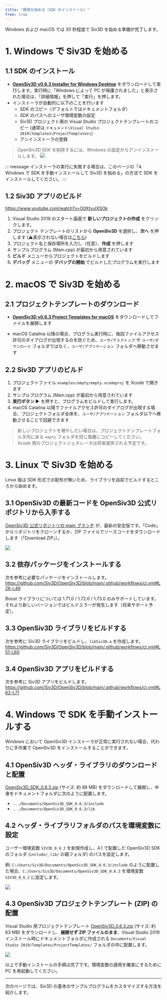 ```yaml
---
title: "開発を始める（SDK のインストール）"
free: true
---
```


Windows および macOS では 30 秒程度で Siv3D を始める準備が完了します。

# 1. Windows で Siv3D を始める

## 1.1 SDK のインストール

- **[OpenSiv3D v0.6.3 Installer for Windows Desktop](https://siv3d.jp/downloads/Siv3D/OpenSiv3D_0.6.3_Installer.exe)** をダウンロードして実行します。実行時に「Windows によって PC が保護されました」と表示された場合は、「詳細情報」を押して「実行」を押します。
- インストーラが自動的に以下のことを行います
  - SDK のコピー（デフォルトではドキュメントフォルダ）
  - SDK のパスへのユーザ環境変数の設定
  - Siv3D プロジェクト用の Visual Studio プロジェクトテンプレートのコピー (通常は `ドキュメント\Visual Studio 2019\Templates\ProjectTemplates\`)
  - アンインストーラの登録

> OpenSiv3D SDK を削除するには、Windows の設定からアンインストールします。
> ![](/images/doc_v6/manual/uninstall.png)

::: message
インストーラの実行に失敗する場合は、このページの「4. Windows で SDK を手動インストールして Siv3D を始める」の方法で SDK をインストールしてください。
:::

## 1.2 Siv3D アプリのビルド

https://www.youtube.com/watch?v=O0XtvulXSOk

1. Visual Studio 2019 のスタート画面で **新しいプロジェクトの作成** をクリックします。
1. プロジェクト テンプレートのリストから **OpenSiv3D** を選択し、**次へ** を押します (⚠️表示されない場合は[こちら](https://zenn.dev/reputeless/books/siv3d-documentation/viewer/troubleshooting-setup))
1. プロジェクト名と保存場所を入力し（任意）、**作成** を押します
1. サンプルプログラム (Main.cpp) が最初から用意されています
1. **ビルド** メニューからプロジェクトをビルドします
1. **デバッグ** メニューの **デバッグの開始** でビルドしたプログラムを実行します

# 2. macOS で Siv3D を始める

## 2.1 プロジェクトテンプレートのダウンロード

- **[OpenSiv3D v0.6.3 Project Templates for macOS](https://siv3d.jp/downloads/Siv3D/siv3d_v0.6.3_macOS.zip)** をダウンロードしてファイルを展開します

- macOS Catalina 以降の場合、プログラム実行時に、毎回ファイルアクセス許可のダイアログが出現するのを防ぐため、`ユーザ/デスクトップ` や `ユーザ/ダウンロード` フォルダではなく、`ユーザ/アプリケーション` フォルダへ移動させます

## 2.2 Siv3D アプリのビルド
1. プロジェクトファイル `examples/empty/empty.xcodeproj` を Xcode で開きます
1. サンプルプログラム (Main.cpp) が最初から用意されています
1. **実行ボタン ▶️** を押すと、プログラムをビルドして実行します。
1. macOS Catalina 以降でファイルアクセス許可のダイアログが出現する場合、プロジェクトフォルダ全体を、`ユーザ/アプリケーション` フォルダ以下へ移動させることで回避できます

> 新しいプロジェクトを増やしたい場合は、プロジェクトテンプレートフォルダ内にある `empty` フォルダを同じ階層にコピーしてください。  
> Xcode 用のプロジェクトジェネレータは将来提供される予定です。

# 3. Linux で Siv3D を始める

Linux 版は SDK 形式での配布が無いため、ライブラリを自前でビルドするところから始めます。

## 3.1 OpenSiv3D の最新コードを OpenSiv3D 公式リポジトリから入手する

[OpenSiv3D 公式リポジトリの main ブランチ](https://github.com/Siv3D/OpenSiv3D) が、最新の安定版です。「Code」からリポジトリをクローンするか、ZIP ファイルでソースコードをダウンロードします（「Download ZIP」）。

![](https://storage.googleapis.com/zenn-user-upload/nc8tfa4gj60oyu134d99tboqtla8)

## 3.2 依存パッケージをインストールする
次を参考に必要なパッケージをインストールします。  
https://github.com/Siv3D/OpenSiv3D/blob/main/.github/workflows/ci.yml#L26-L49

Boost ライブラリについては 1.71.0 / 1.72.0 / 1.73.0 のみサポートしています。それより新しいバージョンではビルドエラーが発生します（将来サポート予定）。

## 3.3 OpenSiv3D ライブラリをビルドする
次を参考に Siv3D ライブラリをビルドし、`libSiv3D.a` を作成します。 
https://github.com/Siv3D/OpenSiv3D/blob/main/.github/workflows/ci.yml#L51-L60

## 3.4 OpenSiv3D アプリをビルドする
次を参考に Siv3D アプリをビルドします。 
https://github.com/Siv3D/OpenSiv3D/blob/main/.github/workflows/ci.yml#L62-L71


# 4. Windows で SDK を手動インストールする
Windows において OpenSiv3D インストーラが正常に実行されない場合、代わりに手作業で OpenSiv3D をインストールすることができます。

## 4.1 OpenSiv3D ヘッダ・ライブラリのダウンロードと配置

[OpenSiv3D_SDK_0.6.3.zip](https://siv3d.jp/downloads/Siv3D/manual/0.6.3/OpenSiv3D_SDK_0.6.3.zip) (サイズ: 約 88 MB) をダウンロードして展開し、中身をドキュメントフォルダに次のように配置します。

- `.../Documents/OpenSiv3D_SDK_0.6.3/include`
- `.../Documents/OpenSiv3D_SDK_0.6.3/lib`

## 4.2 ヘッダ・ライブラリフォルダのパスを環境変数に設定

ユーザー環境変数 `SIV3D_0_6_2` を新規作成し、4.1 で配置した OpenSiv3D SDK のフォルダ (`include/`, `lib/` の親フォルダ) のパスを設定します。

例: `C:/Users/Siv3D/Documents/OpenSiv3D_SDK_0.6.3/include` のように配置した場合、`C:/Users/Siv3D/Documents/OpenSiv3D_SDK_0.6.3` を環境変数 `SIV3D_0_6_2` に設定します。

![](/images/doc_v6/manual/envvariable.png)

## 4.3 OpenSiv3D プロジェクトテンプレート (ZIP) の配置

Visual Studio 用プロジェクトテンプレート [OpenSiv3D_0.6.3.zip](https://siv3d.jp/downloads/Siv3D/manual/0.6.3/OpenSiv3D_0.6.3.zip) (サイズ: 約 63 MB) をダウンロードし、**展開せず ZIP ファイルのまま**、Visual Studio 2019 インストール時にドキュメントフォルダに作成される `Documents/Visual Studio 2019/Templates/ProjectTemplates/` フォルダの中に配置します。

![](/images/doc_v6/manual/projecttemplate.png)

以上で手動インストールの手順は完了です。環境変数の適用を確実にするために PC を再起動してください。

---

次のページでは、Siv3D の基本のサンプルプログラムをカスタマイズする方法を紹介します。
